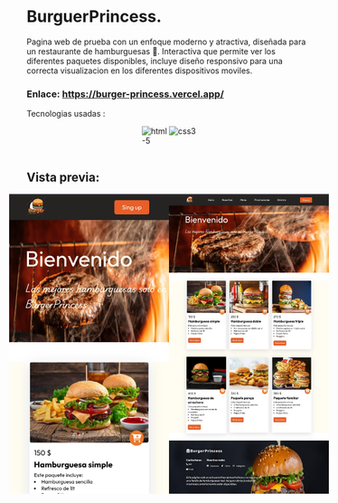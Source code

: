 # **BurguerPrincess**.
Pagina web de prueba con un enfoque moderno y atractiva, diseñada para un restaurante de hamburguesas 🍔. 
Interactiva que permite ver los diferentes paquetes disponibles, incluye diseño responsivo para una correcta visualizacion en los diferentes dispositivos moviles.
### Enlace:  https://burger-princess.vercel.app/

Tecnologias usadas : <div style="page-break-after: always;"></div>
<div style="display:flex; justify-content:center; align-items:center;">
  <img width="48" height="48" src="https://img.icons8.com/fluency/48/html-5.png" alt="html-5"/> 
  <img width="48" height="48" src="https://img.icons8.com/color/48/css3.png" alt="css3"/>
</div>

## Vista previa:
<div style="display:flex; justify-content:center; align-items:center;">
  <img width="300" height="530" src="assets/img/BurgerPrincessView1.jpg" alt="html-5"/> 
  <img width="400" height="530" src="assets/img/BurgerPrincessView2.jpg" alt="html-5"/> 
</div>


